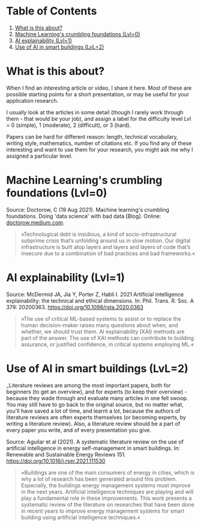
# Table of Contents

1.  [What is this about?](#orgf577ddb)
2.  [Machine Learning's crumbling foundations (Lvl=0)](#org1e4ad51)
3.  [AI explainability (Lvl=1)](#org00664f4)
4.  [Use of AI in smart buildings (LvL=2)](#org5025f23)


<a id="orgf577ddb"></a>

# What is this about?

When I find an interesting article or video, I share it here. Most
of these are possible starting points for a short presentation, or
may be useful for your application research.

I usually look at the articles in some detail (though I rarely work
through them - that would be your job), and assign a label for the
difficulty level Lvl = 0 (simple), 1 (moderate), 2 (difficult), or 3
(hard).

Papers can be hard for different reason: length, technical
vocabulary, writing style, mathematics, number of citations etc. If
you find any of these interesting and want to use them for your
research, you might ask me why I assigned a particular level.


<a id="org1e4ad51"></a>

# Machine Learning's crumbling foundations (Lvl=0)

Source: Doctorow, C (19 Aug 2021). Machine learning's crumbling
foundations. Doing 'data science' with bad data [Blog]. Online:
[doctorow.medium.com](https://doctorow.medium.com/machine-learnings-crumbling-foundations-bd11efa22b0).

> »Technological debt is insidious, a kind of socio-infrastructural
> subprime crisis that’s unfolding around us in slow motion. Our digital
> infrastructure is built atop layers and layers and layers of code
> that’s insecure due to a combination of bad practices and bad
> frameworks.«


<a id="org00664f4"></a>

# AI explainability (Lvl=1)

Source: McDermid JA, Jia Y, Porter Z, Habli I. 2021 Artificial
intelligence explainability: the technical and ethical
dimensions. In: Phil. Trans. R. Soc. A 379: 20200363.
<https://doi.org/10.1098/rsta.2020.0363>

> »The use of critical ML-based systems to assist or to replace the human decision-maker raises many
> questions about when, and whether, we should trust them. AI explainability (XAI) methods are
> part of the answer. The use of XAI methods can contribute to building assurance, or justified
> confidence, in critical systems employing ML.«


<a id="org5025f23"></a>

# Use of AI in smart buildings (LvL=2)

_Literature reviews are among the most important papers, both for
beginners (to get an overview), and for experts (to keep their
overview) - because they wade through and evaluate many articles in
one fell swoop. You may still have to go back to the original
source, but no matter what, you'll have saved a lot of time, and
learnt a lot, because the authors of literature reviews are often
experts themselves (or becoming experts, by writing a literature
review). Also, a literature review should be a part of every paper
you write, and of every presentation you give.

Source: Aguilar et al (2021). A systematic literature review on the
use of artificial intelligence in energy self-management in smart
buildings. In: Renewable and Sustainable Energy
Reviews 151. <https://doi.org/10.1016/j.rser.2021.111530>

> »Buildings are one of the main consumers of energy in cities, which
> is why a lot of research has been generated around this
> problem. Especially, the buildings energy management systems must
> improve in the next years. Artificial intelligence techniques are
> playing and will play a fundamental role in these
> improvements. This work presents a systematic review of the
> literature on researches that have been done in recent years to
> improve energy management systems for smart building using
> artificial intelligence techniques.«

